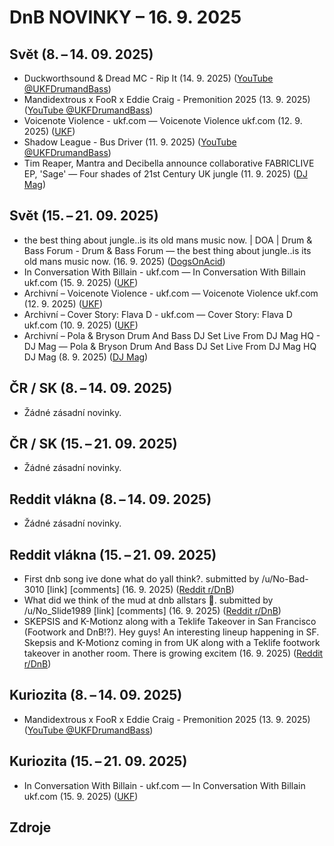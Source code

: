 # DnB NOVINKY – 16. 9. 2025

## Svět (8. – 14. 09. 2025)

* Duckworthsound & Dread MC - Rip It (14. 9. 2025) ([YouTube @UKFDrumandBass][1])
* Mandidextrous x FooR x Eddie Craig - Premonition 2025 (13. 9. 2025) ([YouTube @UKFDrumandBass][2])
* Voicenote Violence - ukf.com — Voicenote Violence ukf.com (12. 9. 2025) ([UKF][3])
* Shadow League - Bus Driver (11. 9. 2025) ([YouTube @UKFDrumandBass][4])
* Tim Reaper, Mantra and Decibella announce collaborative FABRICLIVE EP, 'Sage' — Four shades of 21st Century UK jungle (11. 9. 2025) ([DJ Mag][5])

## Svět (15. – 21. 09. 2025)

* the best thing about jungle..is its old mans music now. | DOA | Drum & Bass Forum - Drum & Bass Forum — the best thing about jungle..is its old mans music now. (16. 9. 2025) ([DogsOnAcid][6])
* In Conversation With Billain - ukf.com — In Conversation With Billain ukf.com (15. 9. 2025) ([UKF][7])
* Archivní – Voicenote Violence - ukf.com — Voicenote Violence ukf.com (12. 9. 2025) ([UKF][3])
* Archivní – Cover Story: Flava D - ukf.com — Cover Story: Flava D ukf.com (10. 9. 2025) ([UKF][8])
* Archivní – Pola & Bryson Drum And Bass DJ Set Live From DJ Mag HQ - DJ Mag — Pola & Bryson Drum And Bass DJ Set Live From DJ Mag HQ DJ Mag (8. 9. 2025) ([DJ Mag][9])

## ČR / SK (8. – 14. 09. 2025)

* Žádné zásadní novinky.

## ČR / SK (15. – 21. 09. 2025)

* Žádné zásadní novinky.

## Reddit vlákna (8. – 14. 09. 2025)

* Žádné zásadní novinky.

## Reddit vlákna (15. – 21. 09. 2025)

* First dnb song ive done what do yall think?. submitted by /u/No-Bad-3010 [link] [comments] (16. 9. 2025) ([Reddit r/DnB][10])
* What did we think of the mud at dnb allstars 🤣. submitted by /u/No_Slide1989 [link] [comments] (16. 9. 2025) ([Reddit r/DnB][11])
* SKEPSIS and K-Motionz along with a Teklife Takeover in San Francisco (Footwork and DnB!?). Hey guys! An interesting lineup happening in SF. Skepsis and K-Motionz coming in from UK along with a Teklife footwork takeover in another room. There is growing excitem (16. 9. 2025) ([Reddit r/DnB][12])

## Kuriozita (8. – 14. 09. 2025)

* Mandidextrous x FooR x Eddie Craig - Premonition 2025 (13. 9. 2025) ([YouTube @UKFDrumandBass][2])

## Kuriozita (15. – 21. 09. 2025)

* In Conversation With Billain - ukf.com — In Conversation With Billain ukf.com (15. 9. 2025) ([UKF][7])


## Zdroje

[1]: https://www.youtube.com/watch?v=1Bu_wblCNGM
[2]: https://www.youtube.com/watch?v=ZmmKWe1d9Lg
[3]: https://news.google.com/rss/articles/CBMiYEFVX3lxTFA4ZWt1UWF1X1EyWFdiUmJvVlV3TUViaTJXTzZ1U2EtanhmRkF6UEltYm1EUVAyR2FTODYtY3JFbS1HeHJtQVFPUURpZ1dOYWlJLXNNUU93MmVJcGpyMGNETw?oc=5
[4]: https://www.youtube.com/watch?v=eQE-7wcL6UI
[5]: https://djmag.com/news/tim-reaper-mantra-and-decibella-announce-collaborative-fabriclive-ep-sage
[6]: https://news.google.com/rss/articles/CBMinAFBVV95cUxNM2pLcHhRclEwNlRyX0pzTTAzWlNldURrTjFqNi1YZ2FNTUdyYi1KS0p3Z1poTGpFaHFEN3ZpYlhSYzlydHAxVXRBNkZjcElNaHd1eWlPTFZWZXNKaE9aalRVZGctM3VwYnZDbzdWdE9VZXNOZHk1aXltLVVlZl83WWdRdVo3ZDIyM0JtbXJST0g1b2trb0RNSFNUOUg?oc=5
[7]: https://news.google.com/rss/articles/CBMiX0FVX3lxTE56NU5LZWFWN1RjSFFtOW50eGxzZjRJcDlaMENiRU1jckJfV2FqUThiQTFxSHY3TXpnUEQwRlhRTjRuUWNpdUJBdEJfa0FfTWY3bnhNUGtDeFRibEdmMUsw?oc=5
[8]: https://news.google.com/rss/articles/CBMiU0FVX3lxTE50aTlVWWlKZ1l1WWNIRE9kTU92VXI2R0NNUGFNZU9yTFVwYzhmZ2dJUlBEY2pNYTBDWHZMRmJPZjV0T01rcmJ2RDV2Z2xhZVJXZUhv?oc=5
[9]: https://news.google.com/rss/articles/CBMie0FVX3lxTE1yRDBnOGFTUDl2b2M0cDBaWm45aEpCVFBuNnltSWRMdkhwY09YQ01SRUlTSXhnTWh0VkxmcWF3cUF5Zk9JVEtCM21vQWFDUV80WjIyNUdCWEZpUXItcEdiMkR4YnNzcUM0SW9XLWZvTy1SanV2b2dTX1M0TQ?oc=5
[10]: https://old.reddit.com/r/DnB/comments/1niju0f/first_dnb_song_ive_done_what_do_yall_think/
[11]: https://old.reddit.com/r/DnB/comments/1nijms1/what_did_we_think_of_the_mud_at_dnb_allstars/
[12]: https://old.reddit.com/r/DnB/comments/1ni3eis/skepsis_and_kmotionz_along_with_a_teklife/
